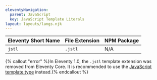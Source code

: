 ```yaml
---
eleventyNavigation:
  parent: JavaScript
  key: JavaScript Template Literals
layout: layouts/langs.njk
---
```

| Eleventy Short Name | File Extension | NPM Package |
| ------------------- | -------------- | ----------- |
| `jstl`              | `.jstl`        | N/A         |

{% callout "error" %}In Eleventy 1.0, the <code>.jstl</code> template extension was removed from Eleventy Core. It is recommended to use the <a href="/docs/languages/javascript/">JavaScript template type</a> instead.{% endcallout %}
